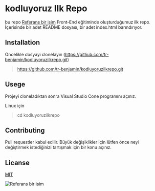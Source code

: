 # kodluyoruz Ilk Repo
bu repo [Referans bir isim](https://kodluyoruz.org/tr/kodluyoruz/) Front-End eğitiminde oluşturduğumuz ilk repo. İçerisinde bir adet README dosyası, bir adet index.html barındırıyor.

## Installation
Öncelikle dosyayı clonelayın (https://github.com/tr-benjamin/kodluyoruzilkrepo.git)

> https://github.com/tr-benjamin/kodluyoruzilkrepo.git

## Usege 
Projeyi cloneladıktan sonra Visual Studio Cone programını açınız.

Linux için 

>cd kodluyoruzilkrepo 

## Contributing

Pull requestler kabul edilir. Büyük değişiklikler için lütfen önce neyi değiştirmek istediğinizi tartışmak için bir konu açınız.

## Licanse 

[MIT](https://kodluyoruz.org/tr/kodluyoruz/) 

![Referans bir isim](https://r.resimlink.com/2ud9rPKwgVxN.png)
